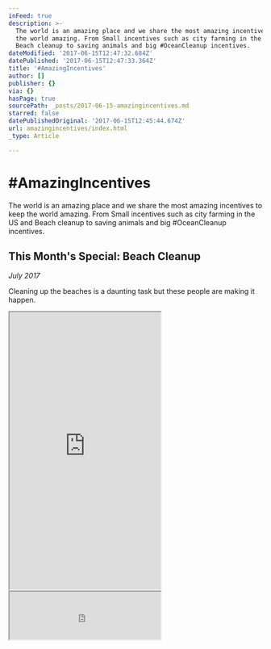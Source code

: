 ```yaml
---
inFeed: true
description: >-
  The world is an amazing place and we share the most amazing incentives to keep
  the world amazing. From Small incentives such as city farming in the US and
  Beach cleanup to saving animals and big #OceanCleanup incentives.
dateModified: '2017-06-15T12:47:32.684Z'
datePublished: '2017-06-15T12:47:33.364Z'
title: '#AmazingIncentives'
author: []
publisher: {}
via: {}
hasPage: true
sourcePath: _posts/2017-06-15-amazingincentives.md
starred: false
datePublishedOriginal: '2017-06-15T12:45:44.674Z'
url: amazingincentives/index.html
_type: Article

---
```

# \#AmazingIncentives

The world is an amazing place and we share the most amazing incentives to keep the world amazing. From Small incentives such as city farming in the US and Beach cleanup to saving animals and big \#OceanCleanup incentives.

## **This Month's Special: Beach Cleanup**

_July 2017_

Cleaning up the beaches is a daunting task but these people are making it happen.

<iframe src="https://the-grid.github.io/ed-userhtml/?g=eJxdkM1qwzAQhF_FCOKj_2I7jhulBEqh90KPRZFWlqiiFZJiN29f1e6psCy7w3xzmJOWnt0gC55TomJ0YSzLZVkKyThcEb8KjrfSmfukbShnLQALp9yz8iDp6t_tL7vmNc1_KkkvLBGXGTkT-IFGQtLWjJCOuqq7tquHfX9our6rm6TlixZR0a6q8qBw-YzwHalkJkDOnHsTtB4SUR3aY9rHoW9zBXpS8Zcg2QaT9f7TtyfEhwFKrugF-NGihSecwUuDy6i0EGCTh3s0RtuJEoskW2vZAEpSBDPJ_O6ZDY55sPxBSfR3IOdTuVV4_gHa_G6F" height="550" style=""></iframe>

<iframe src="https://the-grid.github.io/ed-userhtml/?g=eJwdi7ERwkAMBHOquAoowCGOiaAB2b5BP37LGqTP3YbboxJ4og1296klcN8t9XOcgYdzLlIH3CizYqwUa375s9gLzZFKTN0y8HsFizTLLlNixdSyJ0E4d6-EvIlN1h6UhIo77foFS7QraA" height="95" style=""></iframe>
